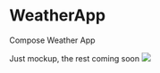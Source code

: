 # WeatherApp
Compose Weather App

Just mockup, the rest coming soon
![](https://i.imgur.com/rZS6Rwg.png)
